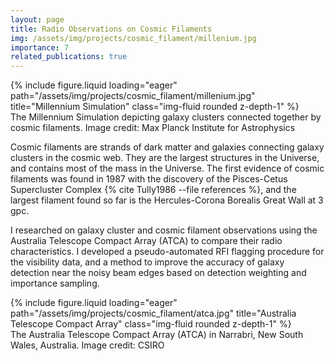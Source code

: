 ```yaml
---
layout: page
title: Radio Observations on Cosmic Filaments
img: /assets/img/projects/cosmic_filament/millenium.jpg
importance: 7
related_publications: true
---
```


<div class="row">
    <div class="col-sm mt-3 mt-md-0">
        {% include figure.liquid loading="eager" path="/assets/img/projects/cosmic_filament/millenium.jpg" title="Millennium Simulation" class="img-fluid rounded z-depth-1" %}
    </div>
</div>
<div class="caption">
    The Millennium Simulation depicting galaxy clusters connected together by cosmic filaments. Image credit: Max Planck Institute for Astrophysics
</div>

Cosmic filaments are strands of dark matter and galaxies connecting galaxy clusters in the cosmic web. They are the largest structures in the Universe, and contains most of the mass in the Universe. The first evidence of cosmic filaments was found in 1987 with the discovery of the Pisces-Cetus Supercluster Complex {% cite Tully1986 --file references %}, and the largest filament found so far is the Hercules-Corona Borealis Great Wall at 3 gpc.

I researched on galaxy cluster and cosmic filament observations using the Australia Telescope Compact Array (ATCA) to compare their radio characteristics. I developed a pseudo-automated RFI flagging procedure for the visibility data, and a method to improve the accuracy of galaxy detection near the noisy beam edges based on detection weighting and importance sampling.

<div class="row">
    <div class="col-sm mt-3 mt-md-0">
        {% include figure.liquid loading="eager" path="/assets/img/projects/cosmic_filament/atca.jpg" title="Australia Telescope Compact Array" class="img-fluid rounded z-depth-1" %}
    </div>
</div>
<div class="caption">
    The Australia Telescope Compact Array (ATCA) in Narrabri, New South Wales, Australia. Image credit: CSIRO
</div>
